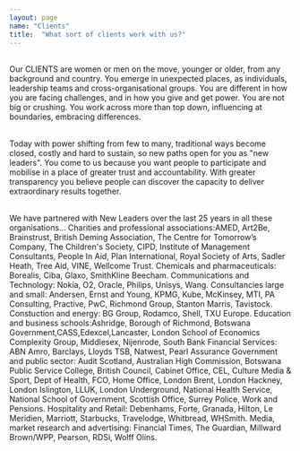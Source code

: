 ```yaml
---
layout: page
name: "Clients"
title:  "What sort of clients work with us?"
---
```


<br>
Our CLIENTS are women or men on the move, younger or older, from any background and country. You emerge in unexpected places, as individuals, leadership teams and cross-organisational groups. You are different in how you are facing challenges, and in how you give and get power. You are not big or crushing. You work across more than top down, influencing at boundaries, embracing differences.<br><br>

Today with power shifting from few to many, traditional ways become closed, costly and hard to sustain, so new paths open for you as "new leaders". You come to us because you want people to participate and mobilise in a place of greater trust and accountability. With greater transparency you believe people can discover the capacity to deliver extraordinary results together.<br><br>

We have partnered with New Leaders over the last 25 years in all these organisations...
Charities and professional associations:AMED, Art2Be, Brainstrust, British Deming Association, The Centre for Tomorrow’s Company, The Children's Society, CIPD, Institute of Management Consultants, People In Aid, Plan International, Royal Society of Arts, Sadler Heath, Tree Aid, VINE, Wellcome Trust. Chemicals and pharmaceuticals: Borealis, Ciba, Glaxo, SmithKline Beecham. Communications and Technology: Nokia, O2, Oracle, Philips, Unisys, Wang. Consultancies large and small: Andersen, Ernst and Young, KPMG, Kube, McKinsey, MTI, PA Consulting, Practive, PwC, Richmond Group, Stanton Marris, Tavistock. Constuction and energy: BG Group, Rodamco, Shell, TXU Europe. Education and business schools:Ashridge, Borough of Richmond, Botswana Government,CASS,Edexcel,Lancaster, London School of Economics Complexity Group, Middlesex, Nijenrode, South Bank Financial Services: ABN Amro, Barclays, Lloyds TSB, Natwest, Pearl Assurance Government and public sector: Audit Scotland, Australian High Commission, Botswana Public Service College, British Council, Cabinet Office, CEL, Culture Media & Sport, Dept of Health, FCO, Home Office, London Brent, London Hackney, London Islington, LLUK, London Underground, National Health Service, National School of Government, Scottish Office, Surrey Police, Work and Pensions. Hospitality and Retail: Debenhams, Forte, Granada, Hilton, Le Meridien, Marriott, Starbucks, Travelodge, Whitbread, WHSmith. Media, market research and advertising: Financial Times, The Guardian, Millward Brown/WPP, Pearson, RDSi, Wolff Olins.